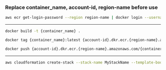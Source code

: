 ### **Replace** container_name, account-id, region-name **before use**

```bash
aws ecr get-login-password --region region-name | docker login --username AWS --password-stdin account-id.dkr.ecr.region-name.amazonaws.com
```
----


```bash
docker build -t {container_name} .
```


```bash
docker tag {container_name}:latest {account-id}.dkr.ecr.{region-name}.amazonaws.com/{container_name}:latest
```

```bash
docker push {account-id}.dkr.ecr.{region-name}.amazonaws.com/{container_name}:latest
```

---

```bash
aws cloudformation create-stack --stack-name MyStackName --template-body CloudFormation.yaml --capabilities CAPABILITY_IAM
```
